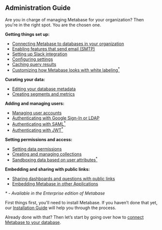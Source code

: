 ## Administration Guide

Are you in charge of managing Metabase for your organization? Then you're in the right spot. You are the chosen one.

**Getting things set up:**
* [Connecting Metabase to databases in your organization](01-managing-databases.md)
* [Enabling features that send email (SMTP)](02-setting-up-email.md)
* [Setting up Slack integration](09-setting-up-slack.md)
* [Configuring settings](08-configuration-settings.md)
* [Caching query results](14-caching.md)
* [Customizing how Metabase looks with white labeling<sup>*</sup>](15-whitelabeling.md)

**Curating your data:**
* [Editing your database metadata](03-metadata-editing.md)
* [Creating segments and metrics](07-segments-and-metrics.md)

**Adding and managing users:**
* [Managing user accounts](04-managing-users.md)
* [Authenticating with Google Sign-In or LDAP](10-single-sign-on.md)
* [Authenticating with SAML<sup>*</sup>](16-authenticating-with-saml.md)
* [Authenticating with JWT<sup>*</sup>](18-authenticating-with-jwt.md)

**Setting permissions and access:**
* [Setting data permissions](05-setting-permissions.md)
* [Creating and managing collections](06-collections.md)
* [Sandboxing data based on user attributes<sup>*</sup>](17-data-sandboxes.md)

**Embedding and sharing with public links:**
* [Sharing dashboards and questions with public links](12-public-links.md)
* [Embedding Metabase in other Applications](13-embedding.md)

*&ast; - Available in the Enterprise edition of Metabase*

First things first, you'll need to install Metabase. If you haven’t done that yet, our [Installation Guide](../operations-guide/start.html#installing-and-running-metabase) will help you through the process.

Already done with that? Then let’s start by going over how to [connect Metabase to your database](01-managing-databases.md).
